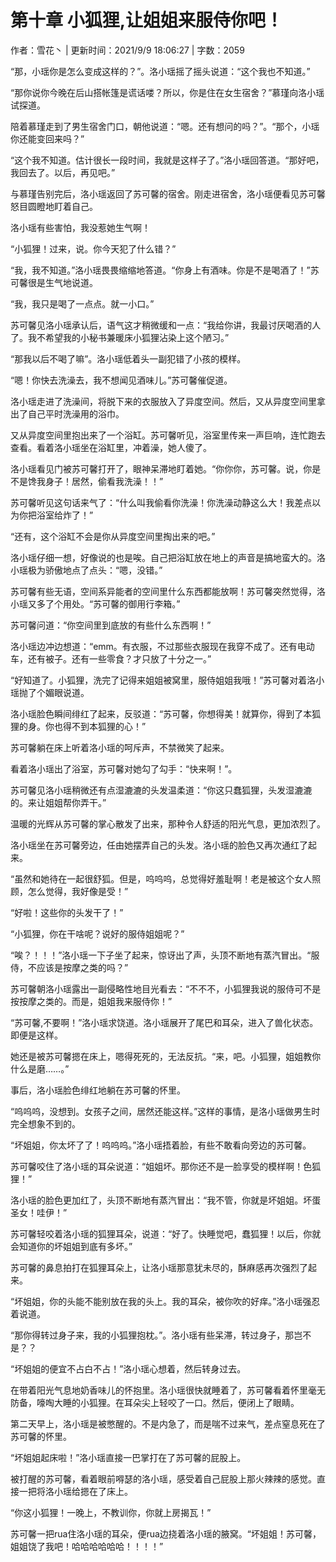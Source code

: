 # 第十章 小狐狸,让姐姐来服侍你吧！

作者：雪花丶 | 更新时间：2021/9/9 18:06:27 | 字数：2059

“那，小瑶你是怎么变成这样的？”。洛小瑶摇了摇头说道：“这个我也不知道。”

“那你说你今晚在后山搭帐篷是谎话喽？所以，你是住在女生宿舍？”慕瑾向洛小瑶试探道。

陪着慕瑾走到了男生宿舍门口，朝他说道：“嗯。还有想问的吗？”。“那个，小瑶你还能变回来吗？”

“这个我不知道。估计很长一段时间，我就是这样子了。”洛小瑶回答道。“那好吧，我回去了。以后，再见吧。”

与慕瑾告别完后，洛小瑶返回了苏可馨的宿舍。刚走进宿舍，洛小瑶便看见苏可馨怒目圆瞪地盯着自己。

洛小瑶有些害怕，我没惹她生气啊！

“小狐狸！过来，说。你今天犯了什么错？”

“我，我不知道。”洛小瑶畏畏缩缩地答道。“你身上有酒味。你是不是喝酒了！”苏可馨很是生气地说道。

“我，我只是喝了一点点。就一小口。”

苏可馨见洛小瑶承认后，语气这才稍微缓和一点：“我给你讲，我最讨厌喝酒的人了。我不希望我的小秘书兼暖床小狐狸沾染上这个陋习。”

“那我以后不喝了嘛”。洛小瑶低着头一副犯错了小孩的模样。

“嗯！你快去洗澡去，我不想闻见酒味儿。”苏可馨催促道。

洛小瑶走进了洗澡间，将脱下来的衣服放入了异度空间。然后，又从异度空间里拿出了自己平时洗澡用的浴巾。

又从异度空间里抱出来了一个浴缸。苏可馨听见，浴室里传来一声巨响，连忙跑去查看。看着洛小瑶坐在浴缸里，冲着澡，她人傻了。

洛小瑶看见门被苏可馨打开了，眼神呆滞地盯着她。“你你你，苏可馨。说，你是不是馋我身子！居然，偷看我洗澡！！”

苏可馨听见这句话来气了：“什么叫我偷看你洗澡！你洗澡动静这么大！我差点以为你把浴室给炸了！”

“还有，这个浴缸不会是你从异度空间里掏出来的吧。”

洛小瑶仔细一想，好像说的也是唉。自己把浴缸放在地上的声音是搞地蛮大的。洛小瑶极为骄傲地点了点头：“嗯，没错。”

苏可馨有些无语，空间系异能者的空间里什么东西都能放啊！苏可馨突然觉得，洛小瑶又多了个用处。“苏可馨的御用行李箱。”

苏可馨问道：“你空间里到底放的有些什么东西啊！”

洛小瑶边冲边想道：“emm。有衣服，不过那些衣服现在我穿不成了。还有电动车，还有被子。还有一些零食？才只放了十分之一。”

“好知道了。小狐狸，洗完了记得来姐姐被窝里，服侍姐姐我哦！”苏可馨对着洛小瑶抛了个媚眼说道。

洛小瑶脸色瞬间绯红了起来，反驳道：“苏可馨，你想得美！就算你，得到了本狐狸的身。你也得不到本狐狸的心！”

苏可馨躺在床上听着洛小瑶的呵斥声，不禁微笑了起来。

看着洛小瑶出了浴室，苏可馨对她勾了勾手：“快来啊！”。

苏可馨见洛小瑶稍微还有点湿漉漉的头发温柔道：“你这只蠢狐狸，头发湿漉漉的。来让姐姐帮你弄干。”

温暖的光辉从苏可馨的掌心散发了出来，那种令人舒适的阳光气息，更加浓烈了。

洛小瑶坐在苏可馨旁边，任由她摆弄自己的头发。洛小瑶的脸色又再次通红了起来。

“虽然和她待在一起很舒狐。但是，呜呜呜，总觉得好羞耻啊！老是被这个女人照顾，怎么觉得，我好像是受！”

“好啦！这些你的头发干了！”

“小狐狸，你在干啥呢？说好的服侍姐姐呢？”

“唉？！！！”洛小瑶一下子坐了起来，惊讶出了声，头顶不断地有蒸汽冒出。“服侍，不应该是按摩之类的吗？”

苏可馨朝洛小瑶露出一副侵略性地目光看去：“不不不，小狐狸我说的服侍可不是按按摩之类的。而是，姐姐我来服侍你！”

“苏可馨,不要啊！”洛小瑶求饶道。洛小瑶展开了尾巴和耳朵，进入了兽化状态。即便是这样。

她还是被苏可馨摁在床上，嗯得死死的，无法反抗。“来，吧。小狐狸，姐姐教你什么是磨……。”

事后，洛小瑶脸色绯红地躺在苏可馨的怀里。

“呜呜呜，没想到。女孩子之间，居然还能这样。”这样的事情，是洛小瑶做男生时完全想象不到的。

“坏姐姐，你太坏了了！呜呜呜。”洛小瑶捂着脸，有些不敢看向旁边的苏可馨。

苏可馨咬住了洛小瑶的耳朵说道：“姐姐坏。那你还不是一脸享受的模样啊！色狐狸！”

洛小瑶的脸色更加红了，头顶不断地有蒸汽冒出：“我不管，你就是坏姐姐。坏蛋圣女！哇伊！”

苏可馨轻咬着洛小瑶的狐狸耳朵，说道：“好了。快睡觉吧，蠢狐狸！以后，你就会知道你的坏姐姐到底有多坏。”

苏可馨的鼻息拍打在狐狸耳朵上，让洛小瑶那意犹未尽的，酥麻感再次强烈了起来。

“坏姐姐，你的头能不能别放在我的头上。我的耳朵，被你吹的好痒。”洛小瑶强忍着说道。

“那你得转过身子来，我的小狐狸抱枕。”。洛小瑶有些呆滞，转过身子，那岂不是？？

“坏姐姐的便宜不占白不占！”洛小瑶心想着，然后转身过去。

在带着阳光气息地奶香味儿的怀抱里。洛小瑶很快就睡着了，苏可馨看着怀里毫无防备，嚎啕大睡的小狐狸。在耳朵尖上轻咬了一口。然后，便闭上了眼睛。

第二天早上，洛小瑶是被憋醒的。不是内急了，而是喘不过来气，差点窒息死在了苏可馨的怀里。

“坏姐姐起床啦！”洛小瑶直接一巴掌打在了苏可馨的屁股上。

被打醒的苏可馨，看着眼前嘚瑟的洛小瑶，感受着自己屁股上那火辣辣的感觉。直接一把将洛小瑶给摁在了床上。

“你这小狐狸！一晚上，不教训你，你就上房揭瓦！”

苏可馨一把rua住洛小瑶的耳朵，便rua边挠着洛小瑶的腋窝。“坏姐姐！苏可馨，姐姐饶了我吧！哈哈哈哈哈哈！！！！”

